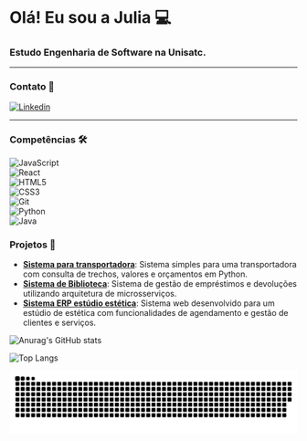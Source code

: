 
# Olá! Eu sou a Julia 💻

### Estudo Engenharia de Software na Unisatc.
****

### Contato 📩
[![Linkedin](https://img.shields.io/badge/LinkedIn-0077B5?style=for-the-badge&logo=linkedin&logoColor=white
)](https://www.linkedin.com/in/juliamellerms/)
****

### Competências 🛠
![JavaScript](https://img.shields.io/badge/JavaScript-F7DF1E?style=for-the-badge&logo=javascript&logoColor=black)  
![React](https://img.shields.io/badge/React-20232A?style=for-the-badge&logo=react&logoColor=61DAFB)  
![HTML5](https://img.shields.io/badge/HTML5-E34F26?style=for-the-badge&logo=html5&logoColor=white)  
![CSS3](https://img.shields.io/badge/CSS3-1572B6?style=for-the-badge&logo=css3&logoColor=white)  
![Git](https://img.shields.io/badge/Git-F05032?style=for-the-badge&logo=git&logoColor=white)  
![Python](https://img.shields.io/badge/Python-3776AB?style=for-the-badge&logo=python&logoColor=white)  
![Java](https://img.shields.io/badge/Java-007396?style=for-the-badge&logo=java&logoColor=white)  


### Projetos 🚀
- [**Sistema para transportadora**](https://github.com/juliameller/sistema-transportadora): Sistema simples para uma transportadora com consulta de trechos, valores e orçamentos em Python.
- [**Sistema de Biblioteca**](https://github.com/juliameller/BibliotecaMicrosservicos): Sistema de gestão de empréstimos e devoluções utilizando arquitetura de microsserviços.
- [**Sistema ERP estúdio estética**](https://github.com/juliameller/jogo-halloween): Sistema web desenvolvido para um estúdio de estética com funcionalidades de agendamento e gestão de clientes e serviços.


![Anurag's GitHub stats](https://github-readme-stats.vercel.app/api?username=juliameller&show_icons=true&theme=blue)

![Top Langs](https://github-readme-stats.vercel.app/api/top-langs/?username=juliameller&layout=compact)

<picture>
  <source media="(prefers-color-scheme: dark)" srcset="https://raw.githubusercontent.com/juliameller/juliameller/output/github-contribution-grid-snake-dark.svg">
  <source media="(prefers-color-scheme: light)" srcset="https://raw.githubusercontent.com/juliameller/juliameller/output/github-contribution-grid-snake.svg">
  <img alt="github contribution grid snake animation" src="https://raw.githubusercontent.com/juliameller/juliameller/output/github-contribution-grid-snake.svg">
</picture>
